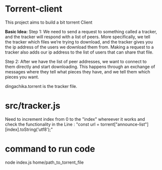 # Torrent-client
This project aims to build a bit torrent Client

**Basic Idea:**
Step 1: We need to send a request to something called a tracker, and the tracker will respond with a list of peers. More specifically, we tell the tracker which files we’re trying to download, and the tracker gives you the ip address of the users we download them from. Making a request to a tracker also adds our ip address to the list of users that can share that file.

Step 2: After we have the list of peer addresses, we want to connect to them directly and start downloading. This happens through an exchange of messages where they tell what pieces they have, and we tell them which pieces you want.


dingachika.torrent is the tracker file.


# src/tracker.js 
Need to increment index from 0 to the "index" whereever it works  and check the functionality in the 
Line : "const url = torrent["announce-list"][index].toString('utf8');"

# command to run code
 node index.js home/path_to_torrent_file
